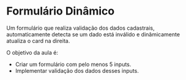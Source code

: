 # Formulário Dinâmico
Um formulário que realiza validação dos dados cadastrais, automaticamente detecta se um dado está inválido e dinâmicamente atualiza o card na direita.

O objetivo da aula é:

- Criar um formulário com pelo menos 5 inputs.
- Implementar validação dos dados desses inputs.